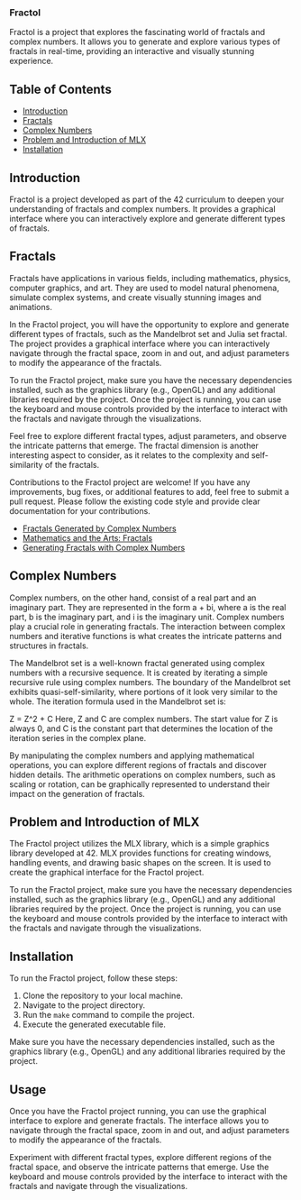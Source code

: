 ### Fractol

Fractol is a project that explores the fascinating world of fractals and complex numbers. It allows you to generate and explore various types of fractals in real-time, providing an interactive and visually stunning experience.

## Table of Contents

- [Introduction](#introduction)
- [Fractals](#fractals)
- [Complex Numbers](#complex-numbers)
- [Problem and Introduction of MLX](#problem-and-introduction-of-mlx)
- [Installation](#installation)
## Introduction

Fractol is a project developed as part of the 42 curriculum to deepen your understanding of fractals and complex numbers. It provides a graphical interface where you can interactively explore and generate different types of fractals.

## Fractals

Fractals have applications in various fields, including mathematics, physics, computer graphics, and art. They are used to model natural phenomena, simulate complex systems, and create visually stunning images and animations.

In the Fractol project, you will have the opportunity to explore and generate different types of fractals, such as the Mandelbrot set and Julia set fractal. The project provides a graphical interface where you can interactively navigate through the fractal space, zoom in and out, and adjust parameters to modify the appearance of the fractals.

To run the Fractol project, make sure you have the necessary dependencies installed, such as the graphics library (e.g., OpenGL) and any additional libraries required by the project. Once the project is running, you can use the keyboard and mouse controls provided by the interface to interact with the fractals and navigate through the visualizations.

Feel free to explore different fractal types, adjust parameters, and observe the intricate patterns that emerge. The fractal dimension is another interesting aspect to consider, as it relates to the complexity and self-similarity of the fractals.

Contributions to the Fractol project are welcome! If you have any improvements, bug fixes, or additional features to add, feel free to submit a pull request. Please follow the existing code style and provide clear documentation for your contributions.

- [Fractals Generated by Complex Numbers](https://courses.lumenlearning.com/wmopen-mathforliberalarts/chapter/introduction-fractals-generated-by-complex-numbers/)
- [Mathematics and the Arts: Fractals](https://math.libretexts.org/Courses/College_of_the_Canyons/Math_100%3A_Liberal_Arts_Mathematics_(Saburo_Matsumoto)/07%3A_Mathematics_and_the_Arts/7.04%3A_Fractals)
- [Generating Fractals with Complex Numbers](https://courses.lumenlearning.com/waymakermath4libarts/chapter/generating-fractals-with-complex-numbers/)

## Complex Numbers

Complex numbers, on the other hand, consist of a real part and an imaginary part. They are represented in the form a + bi, where a is the real part, b is the imaginary part, and i is the imaginary unit. Complex numbers play a crucial role in generating fractals. The interaction between complex numbers and iterative functions is what creates the intricate patterns and structures in fractals.

The Mandelbrot set is a well-known fractal generated using complex numbers with a recursive sequence. It is created by iterating a simple recursive rule using complex numbers. The boundary of the Mandelbrot set exhibits quasi-self-similarity, where portions of it look very similar to the whole. The iteration formula used in the Mandelbrot set is:

Z = Z^2 + C
Here, Z and C are complex numbers. The start value for Z is always 0, and C is the constant part that determines the location of the iteration series in the complex plane.

By manipulating the complex numbers and applying mathematical operations, you can explore different regions of fractals and discover hidden details. The arithmetic operations on complex numbers, such as scaling or rotation, can be graphically represented to understand their impact on the generation of fractals.

## Problem and Introduction of MLX

The Fractol project utilizes the MLX library, which is a simple graphics library developed at 42. MLX provides functions for creating windows, handling events, and drawing basic shapes on the screen. It is used to create the graphical interface for the Fractol project.

To run the Fractol project, make sure you have the necessary dependencies installed, such as the graphics library (e.g., OpenGL) and any additional libraries required by the project. Once the project is running, you can use the keyboard and mouse controls provided by the interface to interact with the fractals and navigate through the visualizations.

## Installation

To run the Fractol project, follow these steps:

1. Clone the repository to your local machine.
2. Navigate to the project directory.
3. Run the `make` command to compile the project.
4. Execute the generated executable file.

Make sure you have the necessary dependencies installed, such as the graphics library (e.g., OpenGL) and any additional libraries required by the project.

## Usage

Once you have the Fractol project running, you can use the graphical interface to explore and generate fractals. The interface allows you to navigate through the fractal space, zoom in and out, and adjust parameters to modify the appearance of the fractals.

Experiment with different fractal types, explore different regions of the fractal space, and observe the intricate patterns that emerge. Use the keyboard and mouse controls provided by the interface to interact with the fractals and navigate through the visualizations.


